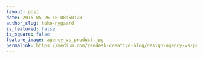 ```yaml
---
layout: post
date: 2015-05-26-10 08:50:28
author_slug: toke-nygaard
is_featured: false
is_square: false
feature_image: agency_vs_product.jpg
permalink: https://medium.com/zendesk-creative-blog/design-agency-vs-product-8aa0ded70027
---
```

